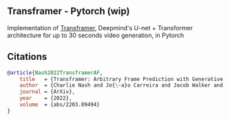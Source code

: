## Transframer - Pytorch (wip)

Implementation of <a href="https://arxiv.org/abs/2203.09494">Transframer</a>, Deepmind's U-net + Transformer architecture for up to 30 seconds video generation, in Pytorch

## Citations

```bibtex
@article{Nash2022TransframerAF,
    title   = {Transframer: Arbitrary Frame Prediction with Generative Models},
    author  = {Charlie Nash and Jo{\~a}o Carreira and Jacob Walker and Iain Barr and Andrew Jaegle and Mateusz Malinowski and Peter W. Battaglia},
    journal = {ArXiv},
    year    = {2022},
    volume  = {abs/2203.09494}
}
```
